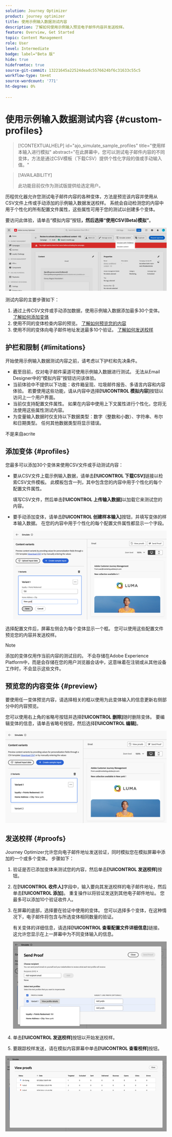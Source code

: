 ```yaml
---
solution: Journey Optimizer
product: journey optimizer
title: 使用示例输入数据测试内容
description: 了解如何使用示例输入预览电子邮件内容并发送校样。
feature: Overview, Get Started
topic: Content Management
role: User
level: Intermediate
badge: label="Beta 版"
hide: true
hidefromtoc: true
source-git-commit: 13221645a22524deadc5576624bf6c31633c55c5
workflow-type: tm+mt
source-wordcount: '771'
ht-degree: 0%

---
```



# 使用示例输入数据测试内容 {#custom-profiles}

>[!CONTEXTUALHELP]
>id="ajo_simulate_sample_profiles"
>title="使用样本输入进行模拟"
>abstract="在此屏幕中，您可以测试电子邮件内容的不同变体，方法是通过CSV模板（下载CSV）提供个性化字段的值或手动输入值。"

>[!AVAILABILITY]
>
>此功能目前仅作为测试版提供给选定用户。

历程优化器允许您测试电子邮件内容的各种变体，方法是预览该内容并使用从CSV文件上传或手动添加的示例输入数据发送校样。 系统会自动检测您的内容中用于个性化的所有配置文件属性，这些属性可用于您的测试以创建多个变体。

要访问此体验，请单击“模拟内容”按钮&#x200B;****，然后选择“使用CSV(Beta)模拟”****。

![](assets/simulate-sample.png)

测试内容的主要步骤如下：

1. 通过上传CSV文件或手动添加数据，使用示例输入数据添加最多30个变体。 [了解如何添加变体](#profiles)
1. 使用不同的变体检查内容的预览。 [了解如何预览您的内容](#preview)
1. 使用不同的变体向电子邮件地址发送最多10个验证。 [了解如何发送校样](#proofs)


## 护栏和限制 {#limitations}

开始使用示例输入数据测试内容之前，请考虑以下护栏和先决条件。

* 截至目前，仅对电子邮件渠道可使用示例输入数据进行测试。 无法从Email Designer中的“模拟内容”按钮访问该体验。
* 当前体验中不提供以下功能：收件箱呈现、垃圾邮件报告、多语言内容和内容体验。 若要使用这些功能，请从内容中选择&#x200B;**[!UICONTROL 模拟内容]**&#x200B;按钮以访问上一个用户界面。
* 当前仅支持配置文件属性。 如果在内容中使用上下文属性进行个性化，您将无法使用这些属性测试内容。
* 为变量输入数据时仅支持以下数据类型：数字（整数和小数）、字符串、布尔和日期类型。 任何其他数据类型将显示错误。


不是来自acrite

## 添加变体 {#profiles}

您最多可以添加30个变体来使用CSV文件或手动测试内容：

* 要从CSV文件上载示例输入数据，请单击&#x200B;**[!UICONTROL 下载CSV]**&#x200B;链接以检索CSV文件模板。 此模板包含一列，其中包含您的内容中用于个性化的每个配置文件属性。

  填写CSV文件，然后单击&#x200B;**[!UICONTROL 上传输入数据]**&#x200B;以加载它来测试您的内容。

* 要手动添加变体，请单击&#x200B;**[!UICONTROL 创建样本输入]**&#x200B;按钮，并填写变体的样本输入数据。 在您的内容中用于个性化的每个配置文件属性都显示一个字段。

  ![](assets/simulate-custom-add.png)

选择配置文件后，屏幕左侧会为每个变体显示一个框。 您可以使用这些配置文件预览您的内容并发送校样。

>[!NOTE]
>
>添加的变体仅用作当前内容的测试目的。 不会存储在Adobe Experience Platform中，而是会存储在您的用户浏览器会话中，这意味着在注销或从其他设备工作时，不会显示这些文件。

## 预览您的内容变体 {#preview}

要使用任一变体预览内容，请选择相关的框以使用为此变体输入的信息更新右侧部分中的内容预览。

您可以使用右上角的省略号按钮并选择&#x200B;**[!UICONTROL 删除]**&#x200B;随时删除变体。 要编辑变体的信息，请单击省略号按钮，然后选择&#x200B;**[!UICONTROL 编辑]**。

![](assets/simulate-custom-boxes.png)

## 发送校样 {#proofs}

Journey Optimizer允许您向电子邮件地址发送验证，同时模拟您在模拟屏幕中添加的一个或多个变体。 步骤如下：

1. 验证是否已添加变体来测试您的内容，然后单击&#x200B;**[!UICONTROL 发送校样]**&#x200B;按钮。

1. 在&#x200B;**[!UICONTROL 收件人]**&#x200B;字段中，输入要向其发送校样的电子邮件地址，然后单击&#x200B;**[!UICONTROL 添加]**。 重复操作以将验证发送到其他电子邮件地址。 您最多可以添加10个验证收件人。

1. 在屏幕的底部，选择要在验证中使用的变体。 您可以选择多个变体，在这种情况下，电子邮件将包含与所选变体相同数量的验证。

   有关变体的详细信息，请选择&#x200B;**[!UICONTROL 查看配置文件详细信息]**&#x200B;链接。 这允许您显示在上一屏幕中为不同变体输入的信息。

   ![](assets/simulate-custom-proofs.png)

1. 单击&#x200B;**[!UICONTROL 发送校样]**&#x200B;按钮以开始发送校样。

1. 要跟踪校样发送，请在模拟内容屏幕中单击&#x200B;**[!UICONTROL 查看校样]**&#x200B;按钮。

![](assets/simulate-custom-sent-proofs.png)
